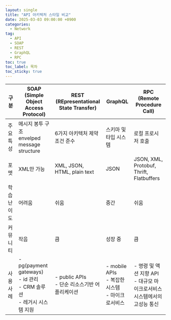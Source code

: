 ```yaml
---
layout: single
title: "API 아키텍처 스타일 비교"
date: 2025-03-03 09:00:00 +0900
categories: 
  - Network
tag: 
  - API
  - SOAP
  - REST
  - GraphQL
  - RPC
toc: true
toc_label: 목차
toc_sticky: true
---
```


| 구분 | SOAP<br>(Simple Object Access Protocol) | REST<br>(REpresentational State Transfer) | GraphQL | RPC<br>(Remote Procedure Call) |
|---|---|---|---|---|
| 주요 특성 | 메시지 봉투 구조<br>envelped message structure | 6가지 아키텍처 제약 조건 준수 | 스키마 및 타입 시스템 | 로컬 프로시저 호출 |
| 포멧 | XML만 가능 | XML, JSON, HTML, plain text | JSON | JSON, XML, Protobuf, Thrift, Flatbuffers |
| 학습 난이도 | 어려움 |  쉬움 | 중간 | 쉬움 |
| 커뮤니티 | 작음 | 큼 | 성장 중 | 큼 |
| 사용 사례 | - pg(payment gateways) <br>- id 관리 <br>- CRM 솔루션 <br>- 레거시 시스템 지원 | - public APIs <br>- 단순 리소스기반 어플리케이션 | - mobile APIs <br>- 복잡한 시스템 <br>- 마이크로서비스 | - 명령 및 액션 지향 API <br>- 대규모 마이크로서비스 시스템에서의 고성능 통신 |
